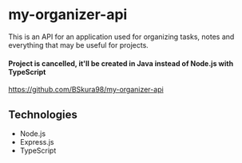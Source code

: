 # my-organizer-api
This is an API for an application used for organizing tasks, notes and everything that may be useful for projects.

#### Project is cancelled, it'll be created in Java instead of Node.js with TypeScript
https://github.com/BSkura98/my-organizer-api

## Technologies
* Node.js
* Express.js
* TypeScript
